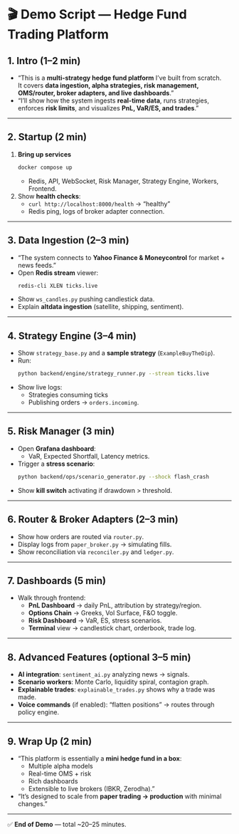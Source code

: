 # 🎬 Demo Script — Hedge Fund Trading Platform

## 1. Intro (1–2 min)
- “This is a **multi-strategy hedge fund platform** I’ve built from scratch.  
  It covers **data ingestion, alpha strategies, risk management, OMS/router, broker adapters, and live dashboards**.”
- “I’ll show how the system ingests **real-time data**, runs strategies, enforces **risk limits**, and visualizes **PnL, VaR/ES, and trades**.”

---

## 2. Startup (2 min)
1. **Bring up services**  
   ```bash
   docker compose up
   ```
   - Redis, API, WebSocket, Risk Manager, Strategy Engine, Workers, Frontend.
2. Show **health checks**:  
   - `curl http://localhost:8000/health` → “healthy”  
   - Redis ping, logs of broker adapter connection.

---

## 3. Data Ingestion (2–3 min)
- “The system connects to **Yahoo Finance & Moneycontrol** for market + news feeds.”
- Open **Redis stream** viewer:
  ```bash
  redis-cli XLEN ticks.live
  ```
- Show `ws_candles.py` pushing candlestick data.
- Explain **altdata ingestion** (satellite, shipping, sentiment).

---

## 4. Strategy Engine (3–4 min)
- Show `strategy_base.py` and a **sample strategy** (`ExampleBuyTheDip`).
- Run:
  ```bash
  python backend/engine/strategy_runner.py --stream ticks.live
  ```
- Show live logs:
  - Strategies consuming ticks
  - Publishing orders → `orders.incoming`.

---

## 5. Risk Manager (3 min)
- Open **Grafana dashboard**:
  - VaR, Expected Shortfall, Latency metrics.
- Trigger a **stress scenario**:
  ```bash
  python backend/ops/scenario_generator.py --shock flash_crash
  ```
- Show **kill switch** activating if drawdown > threshold.

---

## 6. Router & Broker Adapters (2–3 min)
- Show how orders are routed via `router.py`.
- Display logs from `paper_broker.py` → simulating fills.
- Show reconciliation via `reconciler.py` and `ledger.py`.

---

## 7. Dashboards (5 min)
- Walk through frontend:
  - **PnL Dashboard** → daily PnL, attribution by strategy/region.
  - **Options Chain** → Greeks, Vol Surface, F&O toggle.
  - **Risk Dashboard** → VaR, ES, stress scenarios.
  - **Terminal** view → candlestick chart, orderbook, trade log.

---

## 8. Advanced Features (optional 3–5 min)
- **AI integration**: `sentiment_ai.py` analyzing news → signals.
- **Scenario workers**: Monte Carlo, liquidity spiral, contagion graph.
- **Explainable trades**: `explainable_trades.py` shows why a trade was made.
- **Voice commands** (if enabled): “flatten positions” → routes through policy engine.

---

## 9. Wrap Up (2 min)
- “This platform is essentially a **mini hedge fund in a box**:
  - Multiple alpha models
  - Real-time OMS + risk
  - Rich dashboards
  - Extensible to live brokers (IBKR, Zerodha).”
- “It’s designed to scale from **paper trading → production** with minimal changes.”

---

✅ **End of Demo** — total ~20–25 minutes.  
